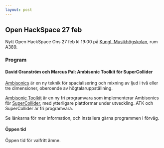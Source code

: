 ```yaml
---
layout: post
---
```



## Open HackSpace 27 feb

Nytt Open HackSpace Ons 27 feb kl 19:00 på [Kungl. Musikhögskolan][kmh], rum A389.

### Program

#### David Granström och Marcus Pal: Ambisonic Toolkit för SuperCollider

[Ambisonics][as] är en ny teknik för spacialisering och mixning av ljud i två eller
tre dimensioner, oberoende av högtalaruppställning.

[Ambisonic Toolkit][atk] är en ny fri programvara som implementerar Ambisonics för
[SuperCollider][sc], med ytterligare plattformar under utveckling. ATK och SuperCollider är fri
programvara.

Se länkarna för mer information, och installera gärna programmen i förväg.


#### Öppen tid

Öppen tid för valfritt ämne.
    

[as]:  http://en.wikipedia.org/wiki/Ambisonics
[atk]: http://www.ambisonictoolkit.net
[sc]:  http://supercollider.sourceforge.net/
[kmh]: http://www.kmh.se